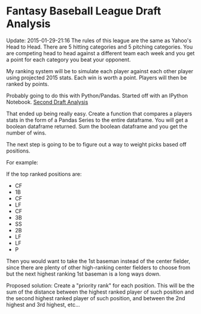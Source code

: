 # Fantasy Baseball League Draft Analysis

Update: 2015-01-29-21:16
The rules of this league are the same as Yahoo's Head to Head.
There are 5 hitting categories and 5 pitching categories.
You are competing head to head against a different team each week and you
get a point for each category you beat your opponent.

My ranking system will be to simulate each player against each other player using
projected 2015 stats. Each win is worth a point.
Players will then be ranked by points.

Probably going to do this with Python/Pandas.
Started off with an IPython Notebook.
[Second Draft Analysis](http://nbviewer.ipython.org/github/eihli/baseball-fantasy-draft/blob/master/Simulated-Rankings.ipynb)

That ended up being really easy.
Create a function that compares a players stats in the form of a Pandas Series to
the entire dataframe. You will get a boolean dataframe returned.
Sum the boolean dataframe and you get the number of wins.

The next step is going to be to figure out a way to weight picks based off positions.

For example:

If the top ranked positions are:

* CF
* 1B
* CF
* LF
* CF
* 3B
* SS
* 2B
* LF
* LF
* P

Then you would want to take the 1st baseman instead of the center fielder, since there are plenty of other high-ranking center
fielders to choose from but the next highest ranking 1st baseman is a long ways down.

Proposed solution:
Create a "priority rank" for each position. This will be the sum of the distance between the highest ranked player of such position and the second highest ranked player of such position, and between the 2nd highest and 3rd highest, etc...
